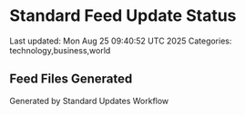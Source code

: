 # Standard Feed Update Status
Last updated: Mon Aug 25 09:40:52 UTC 2025
Categories: technology,business,world

## Feed Files Generated

Generated by Standard Updates Workflow
